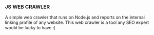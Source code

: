 ### JS WEB CRAWLER

A simple web crawler that runs on Node.js and reports on the internal linking profile of any website. This web crawler is a tool any SEO expert would be lucky to have :)
